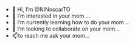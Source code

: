 - 👋 Hi, I’m @NINoscarTO
- 👀 I’m interested in your mom ...
- 🌱 I’m currently learning how to do your mom ...
- 💞️ I’m looking to collaborate on  your mom...
- 📫to reach me ask your mom...

